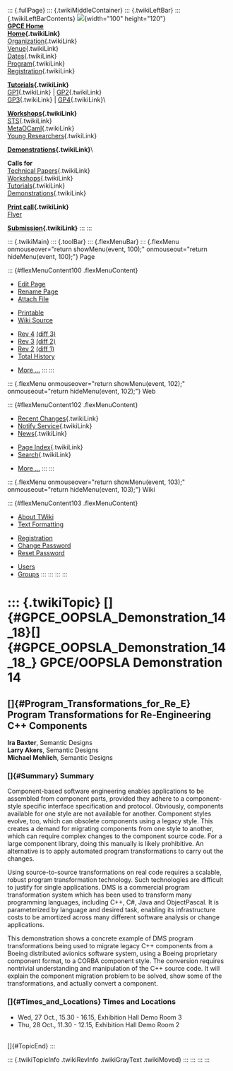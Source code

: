 ::: {.fullPage}
::: {.twikiMiddleContainer}
::: {.twikiLeftBar}
::: {.twikiLeftBarContents}
![](../pub/Gpce04/WebLeftBar/gpce-logo.jpg){width="100" height="120"}\
**[GPCE Home](http://www.gpce.org)**\
**[Home](WebHome){.twikiLink}**\
[Organization](ConferenceOrganization){.twikiLink}\
[Venue](ConferenceVenue){.twikiLink}\
[Dates](ImportantDates){.twikiLink}\
[Program](ConferenceProgram){.twikiLink}\
[Registration](ConferenceRegistration){.twikiLink}

**[Tutorials](GpceTutorials){.twikiLink}**\
[GP1](TutorialGP1){.twikiLink} \| [GP2](TutorialGP2){.twikiLink}\
[GP3](TutorialGP3){.twikiLink} \| [GP4](TutorialGP4){.twikiLink}\

**[Workshops](GpceWorkshops){.twikiLink}**\
[STS](STS){.twikiLink}\
[MetaOCaml](http://www.program-transformation.org/Gpce04/MetaOCaml){.twikiLink}\
[Young
Researchers](http://www.program-transformation.org/Gpce04/YoungResearchers){.twikiLink}

**[Demonstrations](GpceDemonstrations){.twikiLink}**\

**Calls for**\
[Technical Papers](CallForPapers){.twikiLink}\
[Workshops](CallForWorkshops){.twikiLink}\
[Tutorials](CallForTutorials){.twikiLink}\
[Demonstrations](CallForDemonstrations){.twikiLink}

**[Print call](PrintCall){.twikiLink}**\
[Flyer](http://www.cs.uu.nl/~visser/GPCE04-CfC.pdf)

**[Submission](ElectronicSubmission){.twikiLink}**
:::
:::

::: {.twikiMain}
::: {.toolBar}
::: {.flexMenuBar}
::: {.flexMenu onmouseover="return showMenu(event, 100);" onmouseout="return hideMenu(event, 100);"}
Page

::: {#flexMenuContent100 .flexMenuContent}
-   [Edit
    Page](http://www.program-transformation.org/edit/Gpce04/GpceDemo6?t=1536827626)
-   [Rename
    Page](http://www.program-transformation.org/rename/Gpce04/GpceDemo6)
-   [Attach
    File](http://www.program-transformation.org/attach/Gpce04/GpceDemo6)

<!-- -->

-   [Printable](http://www.program-transformation.org/view/Gpce04/GpceDemo6?skin=print.pattern)
-   [Wiki
    Source](http://www.program-transformation.org/view/Gpce04/GpceDemo6?skin=text&raw=on&contenttype=text/plain)

<!-- -->

-   [Rev
    4](http://www.program-transformation.org/view/Gpce04/GpceDemo6?rev=1.4)
    [(diff 3)](http://www.program-transformation.org/rdiff/Gpce04/GpceDemo6?rev1=1.4&rev2=1.3)
-   [Rev
    3](http://www.program-transformation.org/view/Gpce04/GpceDemo6?rev=1.3)
    [(diff 2)](http://www.program-transformation.org/rdiff/Gpce04/GpceDemo6?rev1=1.3&rev2=1.2)
-   [Rev
    2](http://www.program-transformation.org/view/Gpce04/GpceDemo6?rev=1.2)
    [(diff 1)](http://www.program-transformation.org/rdiff/Gpce04/GpceDemo6?rev1=1.2&rev2=1.1)
-   [Total
    History](http://www.program-transformation.org/rdiff/Gpce04/GpceDemo6)

<!-- -->

-   [More
    \...](http://www.program-transformation.org/oops/Gpce04/GpceDemo6?template=oopsmore&param1=1.4&param2=1.4)
:::
:::

::: {.flexMenu onmouseover="return showMenu(event, 102);" onmouseout="return hideMenu(event, 102);"}
Web

::: {#flexMenuContent102 .flexMenuContent}
-   [Recent Changes](WebChanges){.twikiLink}
-   [Notify Service](WebNotify){.twikiLink}
-   [News](WebNews){.twikiLink}

<!-- -->

-   [Page Index](WebIndex){.twikiLink}
-   [Search](WebSearch){.twikiLink}

<!-- -->

-   [More
    \...](http://www.program-transformation.org/oops/Gpce04/GpceDemo6?template=oopsmore&param1=1.4&param2=1.4)
:::
:::

::: {.flexMenu onmouseover="return showMenu(event, 103);" onmouseout="return hideMenu(event, 103);"}
Wiki

::: {#flexMenuContent103 .flexMenuContent}
-   [About
    TWiki](http://www.program-transformation.org/view/TWiki/WebHome)
-   [Text
    Formatting](http://www.program-transformation.org/view/TWiki/TextFormattingRules)

<!-- -->

-   [Registration](http://www.program-transformation.org/view/TWiki/TWikiRegistration)
-   [Change
    Password](http://www.program-transformation.org/view/TWiki/ChangePassword)
-   [Reset
    Password](http://www.program-transformation.org/view/TWiki/ResetPassword)

<!-- -->

-   [Users](http://www.program-transformation.org/view/Main/TWikiUsers)
-   [Groups](http://www.program-transformation.org/view/Main/TWikiGroups)
:::
:::
:::
:::

::: {.twikiTopic}
[]{#GPCE_OOPSLA_Demonstration_14_18}[]{#GPCE_OOPSLA_Demonstration_14_18_} GPCE/OOPSLA Demonstration 14
======================================================================================================

[]{#Program_Transformations_for_Re_E} Program Transformations for Re-Engineering C++ Components
-----------------------------------------------------------------------------------------------

**Ira Baxter**, Semantic Designs\
**Larry Akers**, Semantic Designs\
**Michael Mehlich**, Semantic Designs

### []{#Summary} Summary

Component-based software engineering enables applications to be
assembled from component parts, provided they adhere to a
component-style specific interface specification and protocol.
Obviously, components available for one style are not available for
another. Component styles evolve, too, which can obsolete components
using a legacy style. This creates a demand for migrating components
from one style to another, which can require complex changes to the
component source code. For a large component library, doing this
manually is likely prohibitive. An alternative is to apply automated
program transformations to carry out the changes.

Using source-to-source transformations on real code requires a scalable,
robust program transformation technology. Such technologies are
difficult to justify for single applications. DMS is a commercial
program transformation system which has been used to transform many
programming languages, including C++, C\#, Java and ObjectPascal. It is
parameterized by language and desired task, enabling its infrastructure
costs to be amortized across many different software analysis or change
applications.

This demonstration shows a concrete example of DMS program
transformations being used to migrate legacy C++ components from a
Boeing distributed avionics software system, using a Boeing proprietary
component format, to a CORBA component style. The conversion requires
nontrivial understanding and manipulation of the C++ source code. It
will explain the component migration problem to be solved, show some of
the transformations, and actually convert a component.

### []{#Times_and_Locations} Times and Locations

-   Wed, 27 Oct., 15.30 - 16.15, Exhibition Hall Demo Room 3
-   Thu, 28 Oct., 11.30 - 12.15, Exhibition Hall Demo Room 2

\
[]{#TopicEnd}
:::

::: {.twikiTopicInfo .twikiRevInfo .twikiGrayText .twikiMoved}
:::
:::
:::
:::
